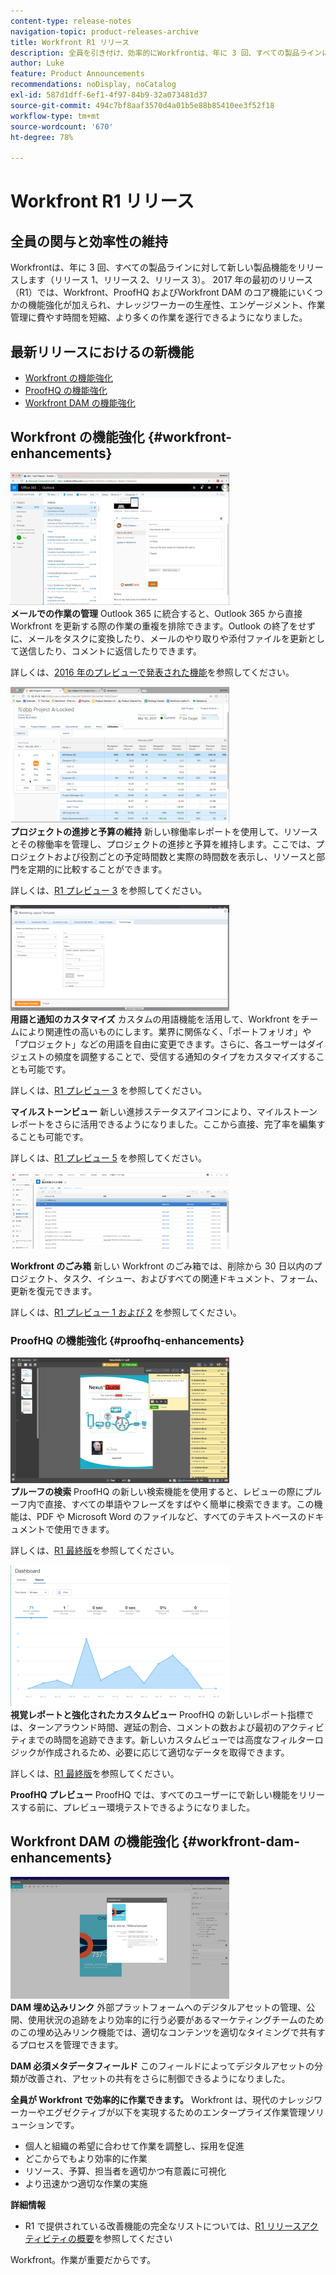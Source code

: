 ```yaml
---
content-type: release-notes
navigation-topic: product-releases-archive
title: Workfront R1 リリース
description: 全員を引き付け、効率的にWorkfrontは、年に 3 回、すべての製品ラインに新しい製品機能をリリースします（リリース 1、リリース 2、リリース 3）。 2017 年の最初のリリース（R1）では、Workfront、ProofHQ およびWorkfront DAM のコア機能にいくつかの機能強化が加えられ、ナレッジワーカーの生産性、エンゲージメント、作業管理に費やす時間を短縮、より多くの作業を遂行できるようになりました。
author: Luke
feature: Product Announcements
recommendations: noDisplay, noCatalog
exl-id: 587d1dff-6ef1-4f97-84b9-32a073481d37
source-git-commit: 494c7bf8aaf3570d4a01b5e88b85410ee3f52f18
workflow-type: tm+mt
source-wordcount: '670'
ht-degree: 78%

---
```


# Workfront R1 リリース

## 全員の関与と効率性の維持

Workfrontは、年に 3 回、すべての製品ラインに対して新しい製品機能をリリースします（リリース 1、リリース 2、リリース 3）。 2017 年の最初のリリース（R1）では、Workfront、ProofHQ およびWorkfront DAM のコア機能にいくつかの機能強化が加えられ、ナレッジワーカーの生産性、エンゲージメント、作業管理に費やす時間を短縮、より多くの作業を遂行できるようになりました。

## 最新リリースにおけるの新機能

* [Workfront の機能強化](#workfront-enhancements)
* [ProofHQ の機能強化](#proofhq-enhancements)
* [Workfront DAM の機能強化](#workfront-dam-enhancements)

## Workfront の機能強化 {#workfront-enhancements}

![Outlook_365_Integration_1.png](assets/outlook-365-integration-1-350x212.png)\
**メールでの作業の管理**
Outlook 365 に統合すると、Outlook 365 から直接 Workfront を更新する際の作業の重複を排除できます。Outlook の終了をせずに、メールをタスクに変換したり、メールのやり取りや添付ファイルを更新として送信したり、コメントに返信したりできます。

詳しくは、[2016 年のプレビューで発表された機能](../../../../product-announcements/product-releases/quarterly-release-archive/r1-release-activity/available-in-preview-in-2016.md)を参照してください。

![&#x200B; メールから作業を管理 &#x200B;](assets/mceclip0-350x218.png)\
**プロジェクトの進捗と予算の維持**
新しい稼働率レポートを使用して、リソースとその稼働率を管理し、プロジェクトの進捗と予算を維持します。ここでは、プロジェクトおよび役割ごとの予定時間数と実際の時間数を表示し、リソースと部門を定期的に比較することができます。

詳しくは、[R1 プレビュー 3](../../../../product-announcements/product-releases/quarterly-release-archive/r1-release-activity/r1-preview-3.md) を参照してください。

![&#x200B; プロジェクトを順調に進める &#x200B;](assets/mceclip1-350x169.png)\
**用語と通知のカスタマイズ**
カスタムの用語機能を活用して、Workfront をチームにより関連性の高いものにします。業界に関係なく、「ポートフォリオ」や「プロジェクト」などの用語を自由に変更できます。さらに、各ユーザーはダイジェストの頻度を調整することで、受信する通知のタイプをカスタマイズすることも可能です。

詳しくは、[R1 プレビュー 3](../../../../product-announcements/product-releases/quarterly-release-archive/r1-release-activity/r1-preview-3.md) を参照してください。

**マイルストーンビュー**
新しい進捗ステータスアイコンにより、マイルストーンレポートをさらに活用できるようになりました。ここから直接、完了率を編集することも可能です。

詳しくは、[R1 プレビュー 5](../../../../product-announcements/product-releases/quarterly-release-archive/r1-release-activity/r1-preview-5.md) を参照してください。

![&#x200B; マイルストーン ビュー &#x200B;](assets/mceclip3-350x122.png)

**Workfront のごみ箱**
新しい Workfront のごみ箱では、削除から 30 日以内のプロジェクト、タスク、イシュー、およびすべての関連ドキュメント、フォーム、更新を復元できます。

詳しくは、[R1 プレビュー 1 および 2](../../../../product-announcements/product-releases/quarterly-release-archive/r1-release-activity/r1-peview-1-and-2.md) を参照してください。

### ProofHQ の機能強化 {#proofhq-enhancements}

![ProofHQ の機能強化 &#x200B;](assets/mceclip4-350x201.png)\
**プルーフの検索**
ProofHQ の新しい検索機能を使用すると、レビューの際にプルーフ内で直接、すべての単語やフレーズをすばやく簡単に検索できます。この機能は、PDF や Microsoft Word のファイルなど、すべてのテキストベースのドキュメントで使用できます。

詳しくは、[R1 最終版](../../../../product-announcements/product-releases/quarterly-release-archive/r1-release-activity/r1-final.md)を参照してください。

![&#x200B; プルーフの検索と検索 &#x200B;](assets/mceclip5-350x226.png)\
**視覚レポートと強化されたカスタムビュー**
ProofHQ の新しいレポート指標では、ターンアラウンド時間、遅延の割合、コメントの数および最初のアクティビティまでの時間を追跡できます。新しいカスタムビューでは高度なフィルターロジックが作成されるため、必要に応じて適切なデータを取得できます。

詳しくは、[R1 最終版](../../../../product-announcements/product-releases/quarterly-release-archive/r1-release-activity/r1-final.md)を参照してください。

**ProofHQ プレビュー**
ProofHQ では、すべてのユーザーにで新しい機能をリリースする前に、プレビュー環境テストできるようになりました。

## Workfront DAM の機能強化 {#workfront-dam-enhancements}

![Workfront DAM の機能強化 &#x200B;](assets/mceclip6-350x195.png)\
**DAM 埋め込みリンク**
外部プラットフォームへのデジタルアセットの管理、公開、使用状況の追跡をより効率的に行う必要があるマーケティングチームのためのこの埋め込みリンク機能では、適切なコンテンツを適切なタイミングで共有するプロセスを管理できます。

**DAM 必須メタデータフィールド**
このフィールドによってデジタルアセットの分類が改善され、アセットの共有をさらに制御できるようになりました。

**全員が Workfront で効率的に作業できます。**
Workfront は、現代のナレッジワーカーやエグゼクティブが以下を実現するためのエンタープライズ作業管理ソリューションです。

* 個人と組織の希望に合わせて作業を調整し、採用を促進
* どこからでもより効率的に作業
* リソース、予算、担当者を適切かつ有意義に可視化
* より迅速かつ適切な作業の実施

**詳細情報**

* R1 で提供されている改善機能の完全なリストについては、[R1 リリースアクティビティの概要](../../../../product-announcements/product-releases/quarterly-release-archive/r1-release-activity/r1-release-activity-overview.md)を参照してください

Workfront。作業が重要だからです。
